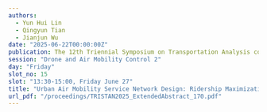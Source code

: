 ```yaml
---
authors:
  - Yun Hui Lin
  - Qingyun Tian
  - Jianjun Wu
date: "2025-06-22T00:00:00Z"
publication: The 12th Triennial Symposium on Transportation Analysis conference
session: "Drone and Air Mobility Control 2"
day: "Friday"
slot_no: 15
slot: "13:30-15:00, Friday June 27"
title: "Urban Air Mobility Service Network Design: Ridership Maximization and Exact Solution Algorithm"
url_pdf: "/proceedings/TRISTAN2025_ExtendedAbstract_170.pdf"
---
```

